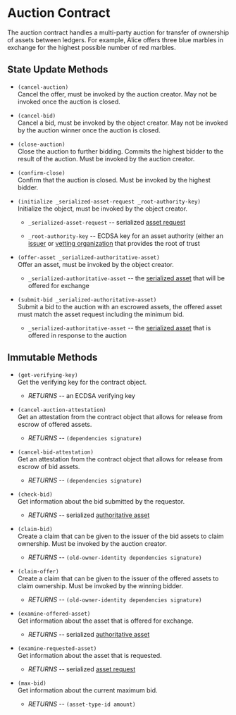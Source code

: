 # Auction Contract #

The auction contract handles a multi-party auction for transfer of
ownership of assets between ledgers. For example, Alice offers three
blue marbles in exchange for the highest possible number of red
marbles.

## State Update Methods ##

* `(cancel-auction)`\
Cancel the offer, must be invoked by the auction creator. May not be
invoked once the auction is closed.

* `(cancel-bid)`\
Cancel a bid, must be invoked by the object creator. May not be invoked
by the auction winner once the auction is closed.

* `(close-auction)`\
Close the auction to further bidding. Commits the highest bidder to the
result of the auction. Must be invoked by the auction creator.

* `(confirm-close)`\
Confirm that the auction is closed. Must be invoked by the highest bidder.

* `(initialize _serialized-asset-request _root-authority-key)`\
Initialize the object, must be invoked by the object creator.

    * `_serialized-asset-request` -- serialized [asset request](protocol_objects.md#asset-request)

    * `_root-authority-key` -- ECDSA key for an asset authority (either an [issuer](issuer.md) or
      [vetting organization](vetting.md) that provides the root of trust

* `(offer-asset _serialized-authoritative-asset)`\
Offer an asset, must be invoked by the object creator.

    * `_serialized-authoritative-asset` -- the
      [serialized asset](protocol_objects.md#authoritative-asset) that will be offered for exchange

* `(submit-bid _serialized-authoritative-asset)`\
Submit a bid to the auction with an escrowed assets, the offered asset
must match the asset request including the minimum bid.

    * `_serialized-authoritative-asset` -- the
      [serialized asset](protocol_objects.md#authoritative-asset) that is offered in response to the
      auction

## Immutable Methods ##

* `(get-verifying-key)`\
Get the verifying key for the contract object.

    * *RETURNS* -- an ECDSA verifying key

* `(cancel-auction-attestation)`\
Get an attestation from the contract object that allows for release from escrow of offered assets.

    * *RETURNS* -- `(dependencies signature)`

* `(cancel-bid-attestation)`\
Get an attestation from the contract object that allows for release from escrow of bid assets.

    * *RETURNS* -- `(dependencies signature)`

* `(check-bid)`\
Get information about the bid submitted by the requestor.

    * *RETURNS* -- serialized [authoritative asset](protocol_objects.md#authoritative-asset)

* `(claim-bid)`\
Create a claim that can be given to the issuer of the bid assets to
claim ownership. Must be invoked by the auction creator.

    * *RETURNS* -- `(old-owner-identity dependencies signature)`

* `(claim-offer)`\
Create a claim that can be given to the issuer of the offered assets to
claim ownership. Must be invoked by the winning bidder.

    * *RETURNS* -- `(old-owner-identity dependencies signature)`

* `(examine-offered-asset)`\
Get information about the asset that is offered for exchange.

    * *RETURNS* -- serialized [authoritative asset](protocol_objects.md#authoritative-asset)

* `(examine-requested-asset)`\
Get information about the asset that is requested.

    * *RETURNS* -- serialized [asset request](protocol_objects.md#asset-request)

* `(max-bid)`\
Get information about the current maximum bid.

    * *RETURNS* -- `(asset-type-id amount)`
